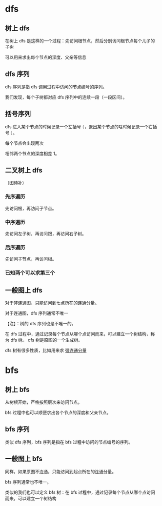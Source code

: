 # dfs

## 树上 dfs

在树上 dfs 是这样的一个过程：先访问根节点，然后分别访问根节点每个儿子的子树

可以用来求出每个节点的深度、父亲等信息

## dfs 序列

dfs 序列是指 dfs 调用过程中访问的节点编号的序列。

我们发现，每个子树都对应 dfs 序列中的连续一段（一段区间）。

## 括号序列

dfs 进入某个节点的时候记录一个左括号 `(`，退出某个节点的啥时候记录一个右括号 `)`。

每个节点会出现两次

相邻两个节点的深度相差 1。

## 二叉树上 dfs

（图待补）

### 先序遍历

先访问根，再访问子节点。

### 中序遍历

先访问左子树，再访问跟，再访问右子树。

### 后序遍历

先访问子节点，再访问根。

### 已知两个可以求第三个

## 一般图上 dfs

对于非连通图，只能访问到七点所在的连通分量。

对于连通图，dfs 序列通常不唯一

【注】：树的 dfs 序列也是不唯一的。

在 dfs 过程中，通过记录每个节点从哪个点访问而来，可以建立一个树结构，称为 dfs 树。 dfs 树是原图的一个生成树。

dfs 树有很多性质，比如用来求 [强连通分量](/graph/scc)

# bfs

## 树上 bfs

从树根开始，严格按照层次来访问节点。

bfs 过程中也可以顺便求出各个节点的深度和父亲节点。

## bfs 序列

类似 dfs 序列，bfs 序列是指在 bfs 过程中访问的节点编号的序列。

## 一般图上 bfs

同样，如果原图不连通，只能访问到起点所在的连通分量。

bfs 序列通常也不唯一。

类似的我们也可以定义 bfs 树：在 bfs 过程中，通过记录每个节点从哪个点访问而来，可以建立一个树结构

